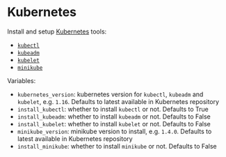 # Kubernetes

Install and setup [Kubernetes](https://kubernetes.io/) tools:

- [`kubectl`](https://kubernetes.io/docs/reference/kubectl/)
- [`kubeadm`](https://kubernetes.io/docs/reference/setup-tools/kubeadm/)
- [`kubelet`](https://kubernetes.io/docs/reference/command-line-tools-reference/kubelet/)
- [`minikube`](https://kubernetes.io/docs/setup/learning-environment/minikube/)

Variables:

- `kubernetes_version`: kubernetes version for `kubectl`, `kubeadm` and `kubelet`, e.g. `1.16`. Defaults to latest available in Kubernetes repository
- `install_kubectl`: whether to install `kubectl` or not. Defaults to True
- `install_kubeadm`: whether to install `kubeadm` or not. Defaults to False
- `install_kubelet`: whether to install `kubelet` or not. Defaults to False
- `minikube_version`: minikube version to install, e.g. `1.4.0`. Defaults to latest available in Kubernetes repository
- `install_minikube`: whether to install `minikube` or not. Defaults to False
